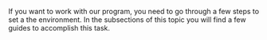 If you want to work with our program, you need to go through a few steps to set a the environment.
In the subsections of this  topic you will find a few guides to accomplish this task.